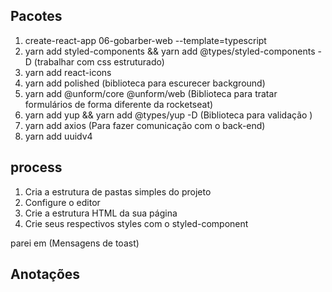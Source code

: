 ## Pacotes

1. create-react-app 06-gobarber-web --template=typescript
2. yarn add styled-components && yarn add @types/styled-components -D (trabalhar com css estruturado)
3. yarn add react-icons
4. yarn add polished (biblioteca para escurecer background)
5. yarn add @unform/core @unform/web (Biblioteca para tratar formulários de forma diferente da rocketseat)
6. yarn add yup && yarn add @types/yup -D (Biblioteca para validação )
7. yarn add axios (Para fazer comunicação com o back-end)
8. yarn add uuidv4

## process

1. Cria a estrutura de pastas simples do projeto
2. Configure o editor
3. Crie a estrutura HTML da sua página
4. Crie seus respectivos styles com o styled-component

parei em (Mensagens de toast)

## Anotações
